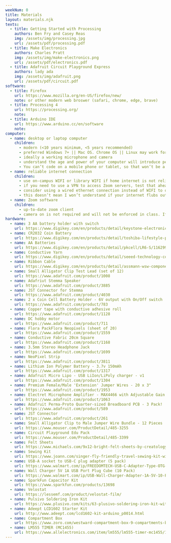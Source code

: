 ```yaml
---
weekNum: 0
title: Materials
layout: materials.njk
texts:
  - title: Getting Started with Processing
    authors: Ben Fry and Casey Reas
    img: /assets/img/processing.jpg
    url: /assets/pdf/processing.pdf
  - title: Make Electronics
    authors: Charles Pratt
    img: /assets/img/make-electronics.png
    url: /assets/pdf/electronics.pdf
  - title: Adafruit Circuit Playground Express
    authors: lady ada
    img: /assets/img/adafruit.png
    url: /assets/pdf/circuit.pdf
software:
  - title: Firefox
    url: https://www.mozilla.org/en-US/firefox/new/
    note: or other modern web broswer (safari, chrome, edge, brave)
  - title: Processing 4
    url: https://processing.org/
    note:
  - title: Arduino IDE
    url: https://www.arduino.cc/en/software
    note:
computer:
  - name: desktop or laptop computer
    children:
      - modern (<10 years minimum, <5 years recommended)
      - preferred Windows 7+ || Mac OS. Chrome OS || Linux may work for many p5 assignments but some i/o libraries may not be - supported. **Chrome OS and Linux** not supported for MaxMSP!
      - ideally a working microphone and camera
      - understand the age and power of your computer will introduce performance limitations for more advanced project applications
      - You can’t code on a mobile phone or tablet, so that won’t be a substitution. Since you will need to be able to screen share, it’s recommended to Zoom from the same device you’re using to code.
  - name: reliable internet connection
    children:
      - use on-campus WIFI or library WIFI if home internet is not reliable
      - if you need to use a VPN to access Zoom servers, test that ahead of time
      - consider using a wired ethernet connection instead of WIFI to optimize the bandwidth
      - this doesn’t mean I won’t understand if your internet flubs out one time
  - name: Zoom software
    children:
      - up-to-date zoom client
      - camera on is not required and will not be enforced in class. If you plan to not use a camera for any portion of class, I kindly invite you to include a fun or engaging photo profile photo :)
hardware:
  - name: 3 AA battery holder with switch
    url: https://www.digikey.com/en/products/detail/keystone-electronics/2487SW/12751711
  - name: CR2032 Coin Battery
    url: https://www.digikey.com/en/products/detail/toshiba-lifestyle-products/CR2032/13283222
  - name: AA Batteries
    url: https://www.digikey.com/en/products/detail/pkcell/LR6-S/11629960
  - name: Conductive Yarn
    url: https://www.digikey.com/en/products/detail/seeed-technology-co-ltd/114990055/5487851
  - name: Ribbon Cable
    url: https://www.digikey.com/en/products/detail/assmann-wsw-components/AWG28-9-F-300/655752
  - name: Small Alligator Clip Test Lead (set of 12)
    url: https://www.adafruit.com/product/1008
  - name: Adafriut Stemma Speaker
    url: https://www.adafruit.com/product/3885
  - name: JST Connector for Stemma
    url: https://www.adafruit.com/product/4030
  - name: 2 x Coin Cell Battery Holder - 6V output with On/Off switch
    url: https://www.adafruit.com/product/783
  - name: Copper tape with conductive adhesive roll
    url: https://www.adafruit.com/product/1128
  - name: DC hobby motor
    url: https://www.adafruit.com/product/711
  - name: Flora PackFlora Neopixels (sheet of 20)
    url: https://www.adafruit.com/product/1559
  - name: Conductive Fabric 20cm Square
    url: https://www.adafruit.com/product/1168
  - name: 3.5mm Stereo Headphone Jack
    url: https://www.adafruit.com/product/1699
  - name: NeoPixel Strip
    url: https://www.adafruit.com/product/3811
  - name: Lithium Ion Polymer Battery - 3.7v 150mAh
    url: https://www.adafruit.com/product/1317
  - name: Adafruit Micro Lipo - USB LiIon/LiPoly charger - v1
    url: https://www.adafruit.com/product/1304
  - name: Premium Female/Male 'Extension' Jumper Wires - 20 x 3"
    url: https://www.adafruit.com/product/1953
  - name: Electret Microphone Amplifier - MAX4466 with Adjustable Gain
    url: https://www.adafruit.com/product/1063
  - name: Adafruit Perma-Proto Quarter-sized Breadboard PCB - 3 Pack!
    url: https://www.adafruit.com/product/589
  - name: JST Connector
    url: https://www.adafruit.com/product/261
  - name: Small Alligator Clip to Male Jumper Wire Bundle - 12 Pieces
    url: https://www.mouser.com/ProductDetail/485-3255
  - name: Circuit Playground Edu Pack
    url: https://www.mouser.com/ProductDetail/485-3399
  - name: Felt Sheets
    url: https://www.michaels.com/9x12-bright-felt-sheets-by-creatology-18ct/10661716.html
  - name: Sewing Kit
    url: https://www.joann.com/singer-fly-friendly-travel-sewing-kit-with-storage-case-34-pcs/19050988.html
  - name: USB-A socket to USB-C plug adapter (5 pack)
    url: https://www.walmart.com/ip/FREEDOMTECH-USB-C-Adapter-Type-OTG-5-Pack-Male-3-0-A-Female-Connector-Compatible-MacBook-Pro-2019-2018-Samsung-Galaxy-S10-S9-S8-Note-9-8-LG-V40-V30-G/923953512
  - name: Wall Charger 5V 1A USB Port Plug Cube (10 Pack)
    url: https://www.walmart.com/ip/USB-Wall-Charger-Adapter-1A-5V-10-Pack-Travel-Plug-Charging-Block-Brick-Power-Cube-Compatible-Phone-Xs-XS-Max-X-8-7-6-Plus-Galaxy-S9-S8-S8-Moto-Kindl/985000046
  - name: SparkFun Capacitor Kit
    url: https://www.sparkfun.com/products/13698
  - name: Velostat
    url: https://lessemf.com/product/velostat-film/
  - name: Pulsivo Soldering Iron Kit
    url: https://www.plusivo.com/kits/63-plusivo-soldering-iron-kit-with-digital-multimeter-110-v-plug-type-us-.html
  - name: Adeept LCD1602 Starter Kit
    url: http://www.adeept.com/lcd1602-kit-arduino_p0014.html
  - name: Compartment Box
    url: https://www.zoro.com/westward-compartment-box-9-compartments-black-2hfr6/i/G0339622/
  - name: LM555 TIMER (MC1455)
    url: https://www.allelectronics.com/item/lm555/lm555-timer-mc1455/1.html
---
```

